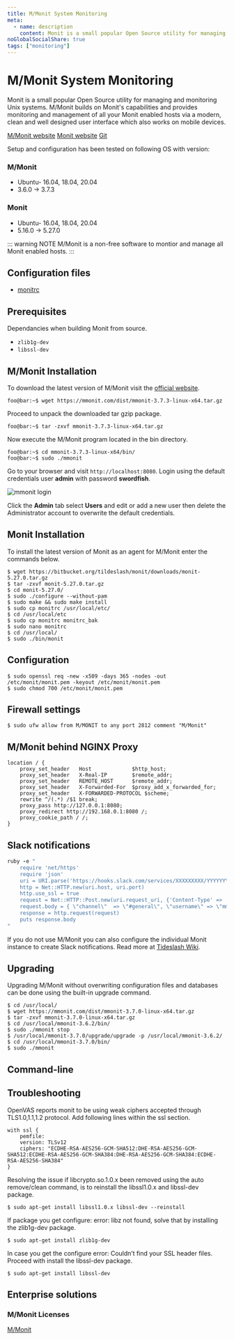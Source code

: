 ```yaml
---
title: M/Monit System Monitoring
meta:
  - name: description
    content: Monit is a small popular Open Source utility for managing and monitoring Unix systems. M/Monit builds on Monit's capabilities and provides monitoring and management of all your Monit enabled hosts via a modern, clean and well designed user interface which also works on mobile devices.
noGlobalSocialShare: true
tags: ["monitoring"]
---
```


# M/Monit System Monitoring

<TagLinks />

Monit is a small popular Open Source utility for managing and monitoring Unix systems. M/Monit builds on Monit's capabilities and provides monitoring and management of all your Monit enabled hosts via a modern, clean and well designed user interface which also works on mobile devices.

[M/Monit website](https://mmonit.com/) [Monit website](https://mmonit.com/monit/) [Git](https://bitbucket.org/tildeslash/monit/src/master/)

Setup and configuration has been tested on following OS with version:

### M/Monit
* Ubuntu- 16.04, 18.04, 20.04
* 3.6.0 -> 3.7.3

### Monit
* Ubuntu- 16.04, 18.04, 20.04
* 5.16.0 -> 5.27.0

::: warning NOTE
M/Monit is a non-free software to montior and manage all Monit enabled hosts.
:::

## Configuration files

* [monitrc](https://github.com/featzor/docs/blob/master/conf/mmonit/monitrc)

## Prerequisites

Dependancies when building Monit from source. 

* `zlib1g-dev`
* `libssl-dev`

## M/Monit Installation

To download the latest version of M/Monit visit the [official website](https://mmonit.com/download/).

```
foo@bar:~$ wget https://mmonit.com/dist/mmonit-3.7.3-linux-x64.tar.gz
```

Proceed to unpack the downloaded tar gzip package.

```
foo@bar:~$ tar -zxvf mmonit-3.7.3-linux-x64.tar.gz
```

Now execute the M/Monit program located in the bin directory.

```
foo@bar:~$ cd mmonit-3.7.3-linux-x64/bin/
foo@bar:~$ sudo ./mmonit
```

Go to your browser and visit `http://localhost:8080`. Login using the default credentials user **admin** with password **swordfish**.

<img class="zoom-custom-imgs" :src="('/img/mmonit/mmonit1.png')" alt="mmonit login">

Click the **Admin** tab select **Users** and edit or add a new user then delete the Administrator account to overwrite the default credentials.

## Monit Installation

To install the latest version of Monit as an agent for M/Monit enter the commands below.

```
$ wget https://bitbucket.org/tildeslash/monit/downloads/monit-5.27.0.tar.gz
$ tar -zxvf monit-5.27.0.tar.gz
$ cd monit-5.27.0/
$ sudo ./configure --without-pam
$ sudo make && sudo make install
$ sudo cp monitrc /usr/local/etc/
$ cd /usr/local/etc
$ sudo cp monitrc monitrc_bak
$ sudo nano monitrc
$ cd /usr/local/
$ sudo ./bin/monit
```

## Configuration

```
$ sudo openssl req -new -x509 -days 365 -nodes -out /etc/monit/monit.pem -keyout /etc/monit/monit.pem
$ sudo chmod 700 /etc/monit/monit.pem
```

## Firewall settings

```
$ sudo ufw allow from M/MONIT to any port 2812 comment "M/Monit"
```

## M/Monit behind NGINX Proxy

```nginx
location / {
    proxy_set_header   Host             $http_host;
    proxy_set_header   X-Real-IP        $remote_addr;
    proxy_set_header   REMOTE_HOST      $remote_addr;
    proxy_set_header   X-Forwarded-For  $proxy_add_x_forwarded_for;
    proxy_set_header   X-FORWARDED-PROTOCOL $scheme;
    rewrite ^/(.*) /$1 break;
    proxy_pass http://127.0.0.1:8080;
    proxy_redirect http://192.168.0.1:8080 /;
    proxy_cookie_path / /;
}
```

## Slack notifications


```ruby
ruby -e "
    require 'net/https'
    require 'json'
    uri = URI.parse('https://hooks.slack.com/services/XXXXXXXXX/YYYYYYYYY/ZZZZZZZZZZZZZZZZZZZZZZZZ')
    http = Net::HTTP.new(uri.host, uri.port)
    http.use_ssl = true
    request = Net::HTTP::Post.new(uri.request_uri, {'Content-Type' => 'application/json'})
    request.body = { \"channel\"  => \"#general\", \"username\" => \"mmonit\", \"text\" => \"[#{ENV['MONIT_HOST']}] #{ENV['MONIT_SERVICE']} - #{ENV['MONIT_DESCRIPTION']}\" }.to_json
    response = http.request(request)
    puts response.body
"
```

If you do not use M/Monit you can also configure the individual Monit instance to create Slack notifications. Read more at [Tideslash Wiki](https://mmonit.com/wiki/MMonit/SlackNotification).

## Upgrading

Upgrading M/Monit without overwriting configuration files and databases can be done using the built-in upgrade command.

```
$ cd /usr/local/
$ wget https://mmonit.com/dist/mmonit-3.7.0-linux-x64.tar.gz
$ tar -zxvf mmonit-3.7.0-linux-x64.tar.gz
$ cd /usr/local/mmonit-3.6.2/bin/
$ sudo ./mmonit stop
$ /usr/local/mmonit-3.7.0/upgrade/upgrade -p /usr/local/mmonit-3.6.2/
$ cd /usr/local/mmonit-3.7.0/bin/
$ sudo ./mmonit
```

## Command-line

## Troubleshooting

OpenVAS reports monit to be using weak ciphers accepted through TLS1.0,1.1,1.2 protocol. Add following lines within the ssl section.

```nginx
with ssl {
    pemfile:
    version: TLSv12
    ciphers: "ECDHE-RSA-AES256-GCM-SHA512:DHE-RSA-AES256-GCM-SHA512:ECDHE-RSA-AES256-GCM-SHA384:DHE-RSA-AES256-GCM-SHA384:ECDHE-RSA-AES256-SHA384"
}
```

Resolving the issue if libcrypto.so.1.0.x been removed using the auto remove/clean command, is to reinstall the libssl1.0.x and libssl-dev package.

```
$ sudo apt-get install libssl1.0.x libssl-dev --reinstall
```

If package you get configure: error: libz not found, solve that by installing the zlib1g-dev package.

```
$ sudo apt-get install zlib1g-dev
```

In case you get the configure error: Couldn’t find your SSL header files. Proceed with install the libssl-dev package.

```
$ sudo apt-get install libssl-dev
```

## Enterprise solutions <Badge text="non-sponsored" type="default"/>

### M/Monit Licenses <Badge text="non-affiliate" type="default"/>

[M/Monit](https://mmonit.com/shop/)

<social-share />
